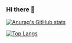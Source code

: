### Hi there 👋

[![Anurag's GitHub stats](https://github-readme-stats.vercel.app/api?username=LouieHext&count_private=true&show_icons=true)](https://github.com/anuraghazra/github-readme-stats)

[![Top Langs](https://github-readme-stats.vercel.app/api/top-langs/?username=LouieHext)](https://github.com/anuraghazra/github-readme-stats)
